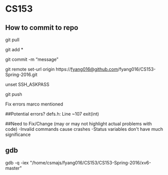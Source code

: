 # CS153
## How to commit to repo
git pull

git add *

git commit -m “message”

git remote set-url origin https://fyang016@github.com/fyang016/CS153-Spring-2016.git

unset SSH_ASKPASS

git push

Fix errors marco mentioned

##Potential errors?
defs.h: Line ~107 exit(int) 

##Need to Fix/Change (may or may not highlight actual problems with code)
-Invalid commands cause crashes
-Status variables don't have much significance

## gdb
gdb -q -iex "/home/csmajs/fyang016/CS153/CS153-Spring-2016/xv6-master"
